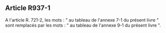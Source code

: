 Article R937-1
----
A l'article R. 721-2, les mots : " au tableau de l'annexe 7-1 du présent livre "
sont remplacés par les mots : " au tableau de l'annexe 9-1 du présent livre ".
